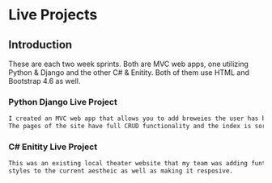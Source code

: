 # Live Projects

## Introduction

These are each two week sprints. Both are MVC web apps, one utilizing Python & Django and the
other C# & Enitity. Both of them use HTML and Bootstrap 4.6 as well.

### Python Django Live Project

```html
I created an MVC web app that allows you to add breweies the user has been to along to a database.
The pages of the site have full CRUD functionality and the index is sortable by any category.
```


### C# Enitity Live Project

```html
This was an existing local theater website that my team was adding funtionality to and matching the
styles to the current aestheic as well as making it resposive.
```
